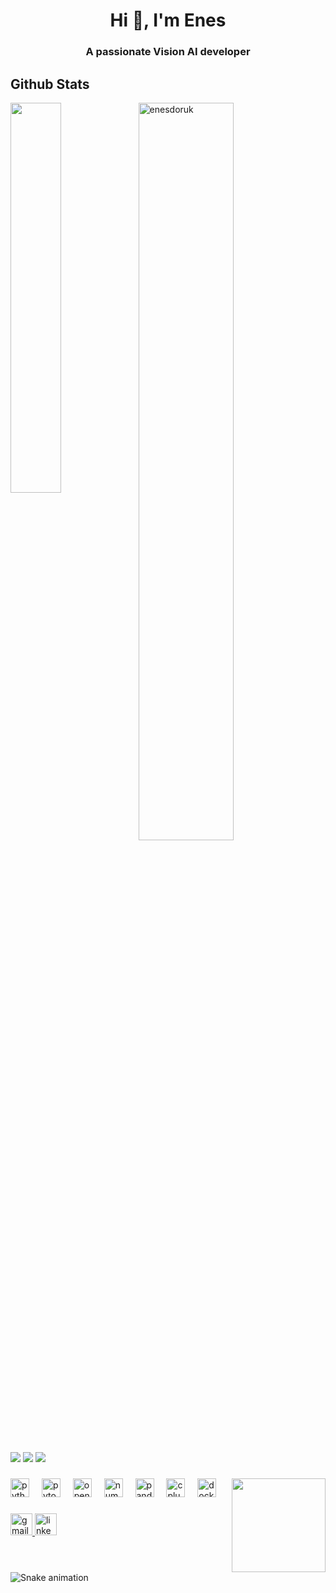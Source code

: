 <h1 align="center">Hi 👋, I'm Enes</h1>
<h3 align="center">A passionate Vision AI developer</h3>



<h2> Github Stats </h2> 
<a href="https://github.com/enesdoruk/github-readme-stats"><img align="left" width="40%" src="https://github-readme-stats.vercel.app/api/top-langs/?username=enesdoruk&layout=compact&theme=tokyonight" /></a>
<img width="55%" src="https://github-readme-streak-stats.herokuapp.com/?user=enesdoruk&theme=tokyonight" alt="enesdoruk" />
<br/>

![](https://komarev.com/ghpvc/?username=enesdoruk&color=brightgreen)
![](https://visitor-badge.glitch.me/badge?page_id=enesdoruk.enesdoruk)
<img src="https://img.shields.io/github/forks/enesdoruk/enesdoruk?style=social"></img>

###

<img align="right" height="150" src="https://i.imgflip.com/65efzo.gif"  />

###

<div align="left">
  <img src="https://cdn.jsdelivr.net/gh/devicons/devicon/icons/python/python-original.svg" height="30" alt="python logo"  />
  <img width="12" />
  <img src="https://cdn.jsdelivr.net/gh/devicons/devicon/icons/pytorch/pytorch-original.svg" height="30" alt="pytorch logo"  />
  <img width="12" />
  <img src="https://cdn.jsdelivr.net/gh/devicons/devicon/icons/opencv/opencv-original.svg" height="30" alt="opencv logo"  />
  <img width="12" />
  <img src="https://cdn.jsdelivr.net/gh/devicons/devicon/icons/numpy/numpy-original.svg" height="30" alt="numpy logo"  />
  <img width="12" />
  <img src="https://cdn.jsdelivr.net/gh/devicons/devicon/icons/pandas/pandas-original.svg" height="30" alt="pandas logo"  />
  <img width="12" />
  <img src="https://cdn.jsdelivr.net/gh/devicons/devicon/icons/cplusplus/cplusplus-original.svg" height="30" alt="cplusplus logo"  />
  <img width="12" />
  <img src="https://cdn.jsdelivr.net/gh/devicons/devicon/icons/docker/docker-original.svg" height="30" alt="docker logo"  />
</div>

###

<div align="left">
  <a href="abdullahenesdoruk@gmail.com" target="_blank">
    <img src="https://img.shields.io/static/v1?message=Gmail&logo=gmail&label=&color=D14836&logoColor=white&labelColor=&style=for-the-badge" height="35" alt="gmail logo"  />
  </a>
  <a href="www.linkedin.com/in/enesdrk" target="_blank">
    <img src="https://img.shields.io/static/v1?message=LinkedIn&logo=linkedin&label=&color=0077B5&logoColor=white&labelColor=&style=for-the-badge" height="35" alt="linkedin logo"  />
  </a>
</div>

###

<br clear="both">

<img src="https://raw.githubusercontent.com/enesdoruk/enesdoruk/output/snake.svg" alt="Snake animation" />

###

